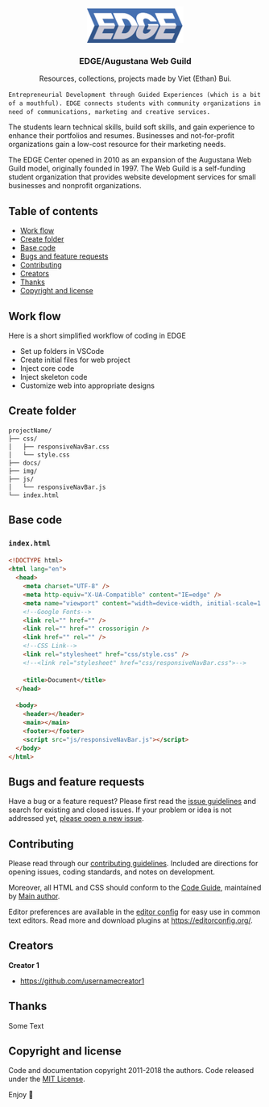 <p align="center">
  <a href="https://augustana.edu/academics/core/edge" target="_blank">
    <img src="stuff/EDGE-bluegrey.gif" alt="Logo" width=auto height=72>
  </a>

  <h3 align="center">EDGE/Augustana Web Guild</h3>

  <p align="center">
    Resources, collections, projects made by Viet (Ethan) Bui.
    
```Entrepreneurial Development through Guided Experiences (which is a bit of a mouthful). EDGE connects students with community organizations in need of communications, marketing and creative services.```

The students learn technical skills, build soft skills, and gain experience to enhance their portfolios and resumes. Businesses and not-for-profit organizations gain a low-cost resource for their marketing needs.

The EDGE Center opened in 2010 as an expansion of the Augustana Web Guild model, originally founded in 1997. The Web Guild is a self-funding student organization that provides website development services for small businesses and nonprofit organizations.
<br>

<!--<a href="https://vietbuiminh/issues/new?template=bug.md">Report bug</a>
    ·
    <a href="https://reponame/issues/new?template=feature.md&labels=feature">Request feature</a>-->

  </p>
</p>

## Table of contents

- [Work flow](#work-flow)
- [Create folder](#create-folder)
- [Base code](#base-code)
- [Bugs and feature requests](#bugs-and-feature-requests)
- [Contributing](#contributing)
- [Creators](#creators)
- [Thanks](#thanks)
- [Copyright and license](#copyright-and-license)

## Work flow

Here is a short simplified workflow of coding in EDGE

- Set up folders in VSCode
- Create initial files for web project
- Inject core code
- Inject skeleton code
- Customize web into appropriate designs

## Create folder

```text
projectName/
├── css/
│   ├── responsiveNavBar.css
│   └── style.css
├── docs/
├── img/
├── js/
│   └── responsiveNavBar.js
└── index.html
```

## Base code

### `index.html`

```html
<!DOCTYPE html>
<html lang="en">
  <head>
    <meta charset="UTF-8" />
    <meta http-equiv="X-UA-Compatible" content="IE=edge" />
    <meta name="viewport" content="width=device-width, initial-scale=1.0" />
    <!--Google Fonts-->
    <link rel="" href="" />
    <link rel="" href="" crossorigin />
    <link href="" rel="" />
    <!--CSS Link-->
    <link rel="stylesheet" href="css/style.css" />
    <!--<link rel="stylesheet" href="css/responsiveNavBar.css">-->

    <title>Document</title>
  </head>

  <body>
    <header></header>
    <main></main>
    <footer></footer>
    <script src="js/responsiveNavBar.js"></script>
  </body>
</html>
```

## Bugs and feature requests

Have a bug or a feature request? Please first read the [issue guidelines](https://reponame/blob/master/CONTRIBUTING.md) and search for existing and closed issues. If your problem or idea is not addressed yet, [please open a new issue](https://reponame/issues/new).

## Contributing

Please read through our [contributing guidelines](https://reponame/blob/master/CONTRIBUTING.md). Included are directions for opening issues, coding standards, and notes on development.

Moreover, all HTML and CSS should conform to the [Code Guide](https://github.com/mdo/code-guide), maintained by [Main author](https://github.com/usernamemainauthor).

Editor preferences are available in the [editor config](https://reponame/blob/master/.editorconfig) for easy use in common text editors. Read more and download plugins at <https://editorconfig.org/>.

## Creators

**Creator 1**

- <https://github.com/usernamecreator1>

## Thanks

Some Text

## Copyright and license

Code and documentation copyright 2011-2018 the authors. Code released under the [MIT License](https://reponame/blob/master/LICENSE).

Enjoy :metal:
